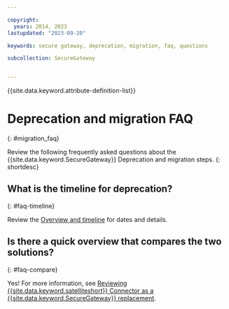 ```yaml
---

copyright:
  years: 2014, 2023
lastupdated: "2023-09-20"

keywords: secure gateway, deprecation, migration, faq, questions

subcollection: SecureGateway


---
```


{{site.data.keyword.attribute-definition-list}}

# Deprecation and migration FAQ
{: #migration_faq}



Review the following frequently asked questions about the {{site.data.keyword.SecureGateway}} Deprecation and migration steps.
{: shortdesc}

## What is the timeline for deprecation?
{: #faq-timeline}

Review the [Overview and timeline](/docs/SecureGateway?topic=SecureGateway-deprecation) for dates and details.

## Is there a quick overview that compares the two solutions?
{: #faq-compare}

Yes! For more information, see [Reviewing {{site.data.keyword.satelliteshort}} Connector as a {{site.data.keyword.SecureGateway}} replacement](/docs/SecureGateway?topic=SecureGateway-understanding-connector).


